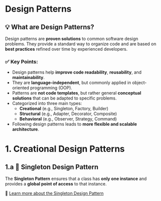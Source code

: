 # Design Patterns

## 💡 What are Design Patterns?

Design patterns are **proven solutions** to common software design problems. They provide a standard way to organize code and are based on **best practices** refined over time by experienced developers.

### ✅ Key Points:
- Design patterns help **improve code readability**, **reusability**, and **maintainability**.
- They are **language-independent**, but commonly applied in object-oriented programming (OOP).
- Patterns are **not code templates**, but rather general **conceptual solutions** that can be adapted to specific problems.
- Categorized into three main types:
  - **Creational** (e.g., Singleton, Factory, Builder)
  - **Structural** (e.g., Adapter, Decorator, Composite)
  - **Behavioral** (e.g., Observer, Strategy, Command)
- Following design patterns leads to **more flexible and scalable architecture**.

# 1. Creational Design Patterns
## 1.a 🧩 Singleton Design Pattern

The **Singleton Pattern** ensures that a class has **only one instance** and provides a **global point of access** to that instance.

🔗 [Learn more about the Singleton Design Pattern](https://github.com/Swayam595/Design-Patterns/tree/main/singleton)
